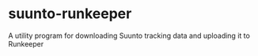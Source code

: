 # suunto-runkeeper
A utility program for downloading Suunto tracking data and uploading it to Runkeeper
